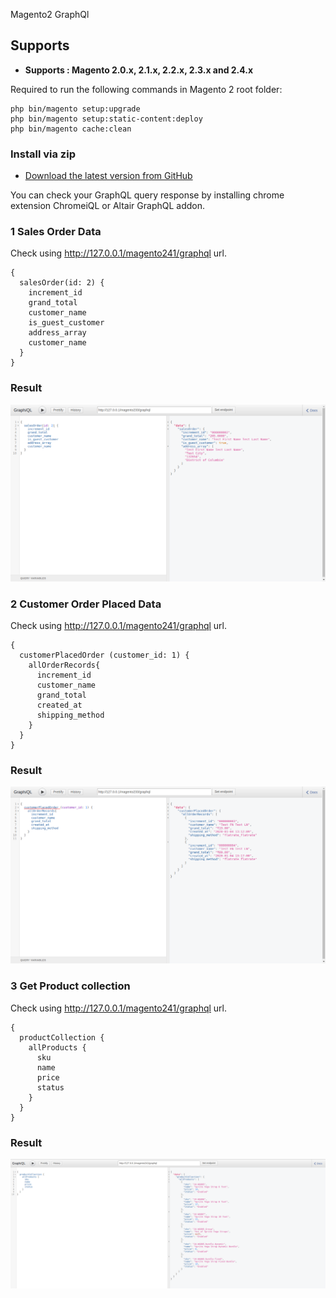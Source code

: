 Magento2 GraphQl

## Supports


- <b>Supports : Magento 2.0.x, 2.1.x, 2.2.x, 2.3.x and 2.4.x</b>

Required to run the following commands in Magento 2 root folder:

```
php bin/magento setup:upgrade
php bin/magento setup:static-content:deploy
php bin/magento cache:clean
```

### Install via zip

* [Download the latest version from GitHub](https://github.com/vrajeshkpatel/magento2-graphql)

You can check your GraphQL query response by installing chrome extension ChromeiQL or Altair GraphQL addon.

### 1 Sales Order Data

Check using http://127.0.0.1/magento241/graphql url. 

```
{
  salesOrder(id: 2) {
    increment_id
    grand_total
    customer_name
    is_guest_customer	    
    address_array
    customer_name
  }
}
```
### Result 
![Sales_Order](V4U/GraphQl/docs/SalesOrderResults.png)

### 2 Customer Order Placed Data

Check using http://127.0.0.1/magento241/graphql url. 

```
{
  customerPlacedOrder (customer_id: 1) {
    allOrderRecords{
      increment_id
      customer_name
      grand_total
      created_at
      shipping_method
    }
  }
}
```
### Result 
![Customer_Placed_Order](V4U/GraphQl/docs/CustomerPlacedOrder.png)

### 3 Get Product collection

Check using http://127.0.0.1/magento241/graphql url. 

```
{
  productCollection {
    allProducts {
      sku
      name
      price
      status
    }
  }
}
```
### Result 
![Customer_Placed_Order](V4U/GraphQl/docs/ProductCollectionGraphQL.png)
